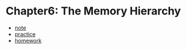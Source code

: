 # Chapter6: The Memory Hierarchy

- [note](./note/README.md)
- [practice](./practice/README.md)
- [homework](./homework/README.md)
